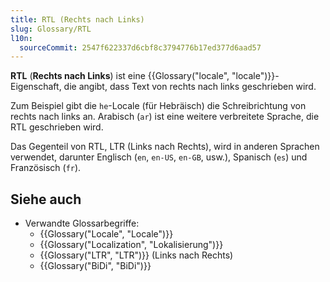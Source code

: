 ```yaml
---
title: RTL (Rechts nach Links)
slug: Glossary/RTL
l10n:
  sourceCommit: 2547f622337d6cbf8c3794776b17ed377d6aad57
---
```


**RTL** (**Rechts nach Links**) ist eine {{Glossary("locale", "locale")}}-Eigenschaft, die angibt, dass Text von rechts nach links geschrieben wird.

Zum Beispiel gibt die `he`-Locale (für Hebräisch) die Schreibrichtung von rechts nach links an. Arabisch (`ar`) ist eine weitere verbreitete Sprache, die RTL geschrieben wird.

Das Gegenteil von RTL, LTR (Links nach Rechts), wird in anderen Sprachen verwendet, darunter Englisch (`en`, `en-US`, `en-GB`, usw.), Spanisch (`es`) und Französisch (`fr`).

## Siehe auch

- Verwandte Glossarbegriffe:
  - {{Glossary("Locale", "Locale")}}
  - {{Glossary("Localization", "Lokalisierung")}}
  - {{Glossary("LTR", "LTR")}} (Links nach Rechts)
  - {{Glossary("BiDi", "BiDi")}}

